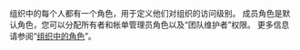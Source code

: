 组织中的每个人都有一个角色，用于定义他们对组织的访问级别。 成员角色是默认角色，您可以分配所有者和帐单管理员角色以及“团队维护者”权限。 更多信息请参阅“[组织中的角色](/organizations/managing-peoples-access-to-your-organization-with-roles/roles-in-an-organization)”。

